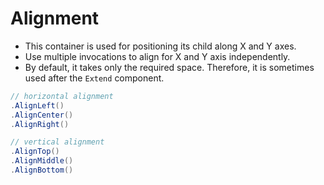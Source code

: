 # Alignment

- This container is used for positioning its child along X and Y axes.
- Use multiple invocations to align for X and Y axis independently.
- By default, it takes only the required space. Therefore, it is sometimes used after the `Extend` component.

```c#
// horizontal alignment
.AlignLeft()
.AlignCenter()
.AlignRight()

// vertical alignment
.AlignTop()
.AlignMiddle()
.AlignBottom()
```